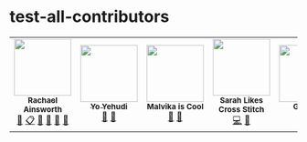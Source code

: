 # test-all-contributors

<!-- ALL-CONTRIBUTORS-LIST:START - Do not remove or modify this section -->
<!-- prettier-ignore-start -->
<!-- markdownlint-disable -->
<table>
  <tr>
    <td align="center"><a href="https://rainsworth.github.io"><img src="https://avatars3.githubusercontent.com/u/10600877?v=4" width="100px;" alt=""/><br /><sub><b>Rachael Ainsworth</b></sub></a><br /><a href="https://github.com/KirstieJane/test-all-contributors/commits?author=rainsworth" title="Documentation">📖</a> <a href="#eventOrganizing-rainsworth" title="Event Organizing">📋</a> <a href="#ideas-rainsworth" title="Ideas, Planning, & Feedback">🤔</a> <a href="#question-rainsworth" title="Answering Questions">💬</a> <a href="https://github.com/KirstieJane/test-all-contributors/pulls?q=is%3Apr+reviewed-by%3Arainsworth" title="Reviewed Pull Requests">👀</a> <a href="#talk-rainsworth" title="Talks">📢</a></td>
    <td align="center"><a href="http://yo-yehudi.com"><img src="https://avatars0.githubusercontent.com/u/9271438?v=4" width="100px;" alt=""/><br /><sub><b>Yo Yehudi</b></sub></a><br /><a href="https://github.com/KirstieJane/test-all-contributors/commits?author=yochannah" title="Documentation">📖</a> <a href="https://github.com/KirstieJane/test-all-contributors/pulls?q=is%3Apr+reviewed-by%3Ayochannah" title="Reviewed Pull Requests">👀</a></td>
    <td align="center"><img src="https://avatars2.githubusercontent.com/u/5370471?v=4" width="100px;" alt=""/><br /><sub><b>Malvika is Cool</b></sub><br /><a href="#question-malvikasharan" title="Answering Questions">💬</a> <a href="https://github.com/KirstieJane/test-all-contributors/pulls?q=is%3Apr+reviewed-by%3Amalvikasharan" title="Reviewed Pull Requests">👀</a></td>
    <td align="center"><img src="https://avatars0.githubusercontent.com/u/44771837?v=4" width="100px;" alt=""/><br /><sub><b>Sarah Likes Cross Stitch</b></sub><br /><a href="https://github.com/KirstieJane/test-all-contributors/commits?author=sgibson91" title="Code">💻</a> <a href="#talk-sgibson91" title="Talks">📢</a></td>
    <td align="center"><a href="https://github.com/GeorgiaHCA"><img src="https://avatars1.githubusercontent.com/u/46889966?v=4" width="100px;" alt=""/><br /><sub><b>Georgia</b></sub></a><br /><a href="https://github.com/KirstieJane/test-all-contributors/commits?author=georgiahca" title="Tests">⚠️</a> <a href="https://github.com/KirstieJane/test-all-contributors/pulls?q=is%3Apr+reviewed-by%3Ageorgiahca" title="Reviewed Pull Requests">👀</a></td>
  </tr>
</table>

<!-- markdownlint-enable -->
<!-- prettier-ignore-end -->
<!-- ALL-CONTRIBUTORS-LIST:END -->
